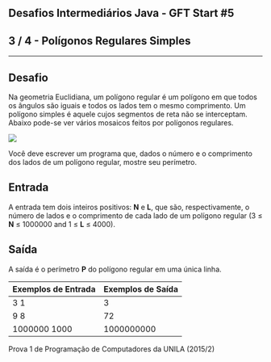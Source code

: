 Desafios Intermediários Java - GFT Start #5
-------------------------------------------
3 / 4 - Polígonos Regulares Simples
-----------------------------------

* * *

Desafio
-------

Na geometria Euclidiana, um polígono regular é um polígono em que todos os ângulos são iguais e todos os lados tem o
mesmo comprimento. Um polígono simples é aquele cujos segmentos de reta não se interceptam. Abaixo pode-se ver vários
mosaicos feitos por polígonos regulares.

![](https://www.urionlinejudge.com.br/gallery/images/contests/C_1.jpg)

Você deve escrever um programa que, dados o número e o comprimento dos lados de um polígono regular, mostre seu
perímetro.

Entrada
-------

A entrada tem dois inteiros positivos: **N** e **L**, que são, respectivamente, o número de lados e o comprimento de
cada lado de um polígono regular (3 ≤ **N** ≤ 1000000 and 1 ≤ **L** ≤ 4000).

Saída
-----

A saída é o perímetro **P** do polígono regular em uma única linha.

| Exemplos de Entrada | Exemplos de Saída |
|:--------------------|:------------------|
| 3 1                 | 3                 |
| 9 8                 | 72                |
| 1000000 1000        | 1000000000        |

Prova 1 de Programação de Computadores da UNILA (2015/2)
